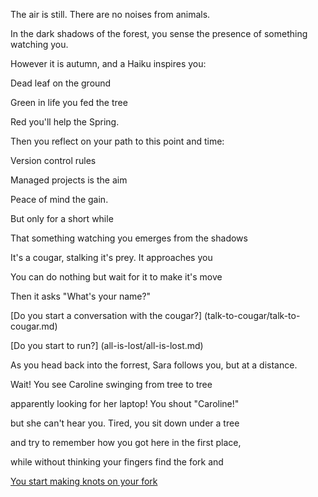 The air is still. There are no noises from animals. 

In the dark shadows of the forest, you sense the presence of something watching you.

However it is autumn, and a Haiku inspires you:

Dead leaf on the ground

Green in life you fed the tree

Red you'll help the Spring.


Then you reflect on your path to this point and time:

Version control rules

Managed projects is the aim

Peace of mind the gain.

But only for a short while

That something watching you emerges from the shadows

It's a cougar, stalking it's prey.  It approaches you 

You can do nothing but wait for it to make it's move

Then it asks "What's your name?"

[Do you start a conversation with the cougar?] (talk-to-cougar/talk-to-cougar.md)

[Do you start to run?] (all-is-lost/all-is-lost.md)

As you head back into the forrest, Sara follows you, but at a distance.

Wait! You see Caroline swinging from tree to tree 

apparently looking for her laptop! You shout "Caroline!" 

but she can't hear you. Tired, you sit down under a tree 

and try to remember how you got here in the first place, 

while without thinking your fingers find the fork and

[You start making knots on your fork](../../../fork-knots/melt-with-fork.md)
